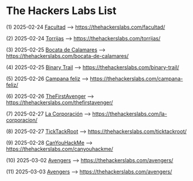 # The Hackers Labs List

(1) 2025-02-24 [Facultad](./Facultad.md) --> https://thehackerslabs.com/facultad/

(2) 2025-02-24 [Torrijas](./Torrijas.md) --> https://thehackerslabs.com/torrijas/

(3) 2025-02-25 [Bocata de Calamares](./Bocata%20de%20Calamares.md) --> https://thehackerslabs.com/bocata-de-calamares/

(4) 2025-02-25 [Binary Trail](./Binary%20Trail.md) --> https://thehackerslabs.com/binary-trail/

(5) 2025-02-26 [Campana feliz](./Campana%20feliz.md) --> https://thehackerslabs.com/campana-feliz/

(6) 2025-02-26 [TheFirstAvenger](./TheFirstAvenger.md) --> https://thehackerslabs.com/thefirstavenger/

(7) 2025-02-27 [La Corporación](./La%20Corporacion.md) --> https://thehackerslabs.com/la-corporacion/

(8) 2025-02-27 [TickTackRoot](./TickTackRoot.md) --> https://thehackerslabs.com/ticktackroot/

(9) 2025-02-28 [CanYouHackMe](./CanYouHackMe.md) --> https://thehackerslabs.com/canyouhackme/

(10) 2025-03-02 [Avengers](./Avengers.md) --> https://thehackerslabs.com/avengers/

(11) 2025-03-03 [Avengers](./Avengers.md) --> https://thehackerslabs.com/avengers/
